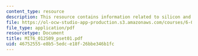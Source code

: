 ```yaml
---
content_type: resource
description: This resource contains information related to silicon and thermal equilibrium..
file: https://ol-ocw-studio-app-production.s3.amazonaws.com/courses/6-012-microelectronic-devices-and-circuits-spring-2009/46752555e8b55edce18f26bbe346b1fc_MIT6_012S09_pset01.pdf
file_type: application/pdf
resourcetype: Document
title: MIT6_012S09_pset01.pdf
uid: 46752555-e8b5-5edc-e18f-26bbe346b1fc
---
```

